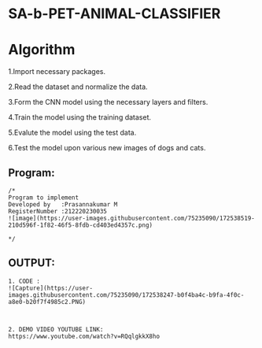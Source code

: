 # SA-b-PET-ANIMAL-CLASSIFIER

# Algorithm
1.Import necessary packages.

2.Read the dataset and normalize the data.

3.Form the CNN model using the necessary layers and filters.

4.Train the model using the training dataset.

5.Evalute the model using the test data.

6.Test the model upon various new images of dogs and cats.
## Program:
```
/*
Program to implement 
Developed by   :Prasannakumar M
RegisterNumber :212220230035  
![image](https://user-images.githubusercontent.com/75235090/172538519-210d596f-1f82-46f5-8fdb-cd403ed4357c.png)

*/
```

## OUTPUT:

```
1. CODE :
![Capture](https://user-images.githubusercontent.com/75235090/172538247-b0f4ba4c-b9fa-4f0c-a8e0-b20f7f4985c2.PNG)



2. DEMO VIDEO YOUTUBE LINK:
https://www.youtube.com/watch?v=RQqlgkkX8ho
```

